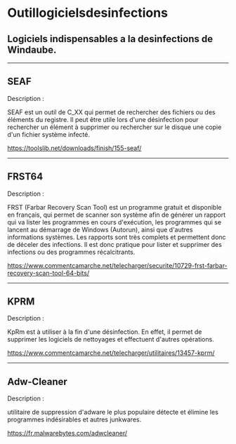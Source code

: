 # Outillogicielsdesinfections

Logiciels indispensables a la desinfections de Windaube.
------------------------------------------------------------------------------------------------------------------------
------------------------------------------------------------------------------------------------------------------------
SEAF
------------------------------------------------------------------------------------------------------------------------
Description :


SEAF est un outil de C_XX qui permet de rechercher des fichiers ou des éléments du registre. Il peut être utile lors d'une désinfection pour rechercher un élément à supprimer ou rechercher sur le disque une copie d'un fichier système infecté.

https://toolslib.net/downloads/finish/155-seaf/

------------------------------------------------------------------------------------------------------------------------
FRST64
------------------------------------------------------------------------------------------------------------------------
Description :

FRST (Farbar Recovery Scan Tool) est un programme gratuit et disponible en français, qui permet de scanner son système afin de générer un rapport qui va lister les programmes en cours d'exécution, les programmes qui se lancent au démarrage de Windows (Autorun), ainsi que d'autres informations systèmes. Les rapports sont très complets et permettent donc de déceler des infections. Il est donc pratique pour lister et supprimer des infections ou des programmes récalcitrants.


https://www.commentcamarche.net/telecharger/securite/10729-frst-farbar-recovery-scan-tool-64-bits/

------------------------------------------------------------------------------------------------------------------------
KPRM
------------------------------------------------------------------------------------------------------------------------
Description :

KpRm est à utiliser à la fin d'une désinfection. En effet, il permet de supprimer les logiciels de nettoyages et effectuent d'autres opérations.

https://www.commentcamarche.net/telecharger/utilitaires/13457-kprm/

------------------------------------------------------------------------------------------------------------------------
Adw-Cleaner
------------------------------------------------------------------------------------------------------------------------
Description :


utilitaire de suppression d'adware le plus populaire détecte et élimine les programmes indésirables et autres junkwares.

https://fr.malwarebytes.com/adwcleaner/
